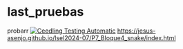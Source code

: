 # last_pruebas
probarr
[![Ceedling Testing Automatic](https://github.com/sbeltranp/last_pruebas/actions/workflows/automatic_tests.yml/badge.svg)](https://github.com/sbeltranp/last_pruebas/actions/workflows/automatic_tests.yml)
https://jesus-asenjo.github.io/lsel2024-07/P7_Bloque4_snake/index.html
